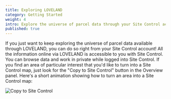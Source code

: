 ```yaml
---
title: Exploring LOVELAND
category: Getting Started
weight: 4
intro: Explore the universe of parcel data through your Site Control account
published: true
---
```


If you just want to keep exploring the universe of parcel data available through LOVELAND, you can do so right from your Site Control account! All the information online via LOVELAND is accessible to you with Site Control. You can browse data and work in private while logged into Site Control. If you find an area of particular interest that you'd like to turn into a Site Control map, just look for the "Copy to Site Control" button in the Overview panel. Here's a short animation showing how to turn an area into a Site Control map:

![Copy to Site Control](http://g.recordit.co/CJtQRzpcGB.gif)
